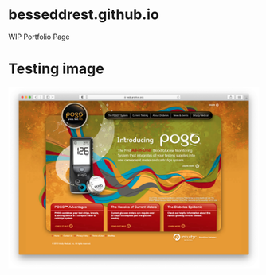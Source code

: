 # besseddrest.github.io
WIP Portfolio Page

# Testing image
![presspogo.com](./images/website-presspogo.png?raw=true "Screenshot")